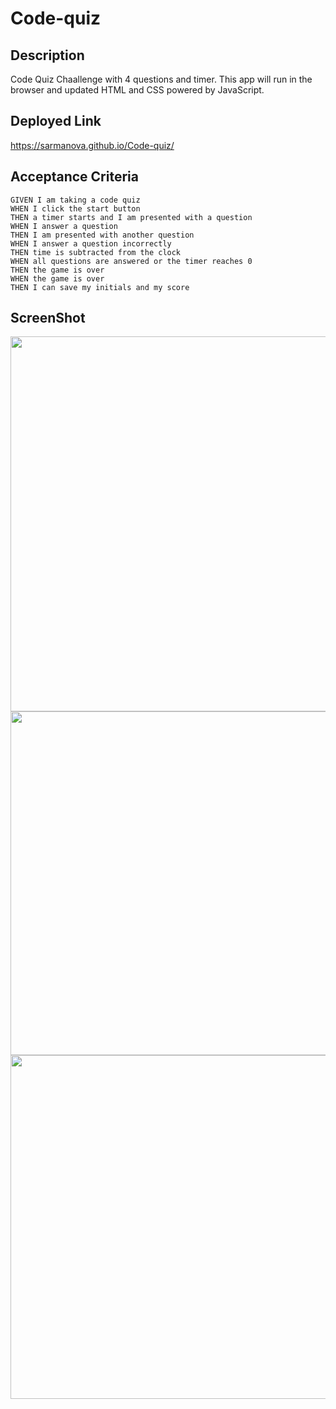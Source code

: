 # Code-quiz 

## Description
Code Quiz Chaallenge with 4 questions and timer. This app will run in the browser and updated HTML and CSS powered by JavaScript.

## Deployed Link

  https://sarmanova.github.io/Code-quiz/


## Acceptance Criteria

```
GIVEN I am taking a code quiz
WHEN I click the start button
THEN a timer starts and I am presented with a question
WHEN I answer a question
THEN I am presented with another question
WHEN I answer a question incorrectly
THEN time is subtracted from the clock
WHEN all questions are answered or the timer reaches 0
THEN the game is over
WHEN the game is over
THEN I can save my initials and my score
```
## ScreenShot

  <img src = "https://s3.amazonaws.com/shecodesio-production/uploads/files/000/018/610/original/Capture.JPG?1633884951" width = 600/>

<img src = "https://s3.amazonaws.com/shecodesio-production/uploads/files/000/018/611/original/Capture.JPG1.JPG?1633884957" width = 550/>

<img src = "https://s3.amazonaws.com/shecodesio-production/uploads/files/000/018/612/original/Capture.JPG36.JPG?1633884965" width = 550/>